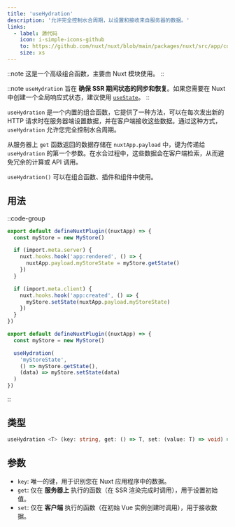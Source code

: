 ```yaml
---
title: 'useHydration'
description: '允许完全控制水合周期，以设置和接收来自服务器的数据。'
links:
  - label: 源代码
    icon: i-simple-icons-github
    to: https://github.com/nuxt/nuxt/blob/main/packages/nuxt/src/app/composables/hydrate.ts
    size: xs
---
```


::note
这是一个高级组合函数，主要由 Nuxt 模块使用。
::

::note
`useHydration` 旨在 **确保 SSR 期间状态的同步和恢复**。如果您需要在 Nuxt 中创建一个全局响应式状态，建议使用 [`useState`](/docs/api/composables/use-state)。
::

`useHydration` 是一个内置的组合函数，它提供了一种方法，可以在每次发出新的 HTTP 请求时在服务器端设置数据，并在客户端接收这些数据。通过这种方式，`useHydration` 允许您完全控制水合周期。

从服务器上 `get` 函数返回的数据存储在 `nuxtApp.payload` 中，键为传递给 `useHydration` 的第一个参数。在水合过程中，这些数据会在客户端检索，从而避免冗余的计算或 API 调用。

`useHydration()` 可以在组合函数、插件和组件中使用。

## 用法

::code-group

```ts [没有 useHydration]
export default defineNuxtPlugin((nuxtApp) => {
  const myStore = new MyStore()

  if (import.meta.server) {
    nuxt.hooks.hook('app:rendered', () => {
      nuxtApp.payload.myStoreState = myStore.getState()
    })
  }

  if (import.meta.client) {
    nuxt.hooks.hook('app:created', () => {
      myStore.setState(nuxtApp.payload.myStoreState)
    })
  }
})
```

```ts [使用 useHydration]
export default defineNuxtPlugin((nuxtApp) => {
  const myStore = new MyStore()

  useHydration(
    'myStoreState', 
    () => myStore.getState(), 
    (data) => myStore.setState(data)
  )
})
```
::

## 类型

```ts [签名]
useHydration <T> (key: string, get: () => T, set: (value: T) => void) => void
```

## 参数

- `key`: 唯一的键，用于识别您在 Nuxt 应用程序中的数据。
- `get`: 仅在 **服务器上** 执行的函数（在 SSR 渲染完成时调用），用于设置初始值。
- `set`: 仅在 **客户端** 执行的函数（在初始 Vue 实例创建时调用），用于接收数据。